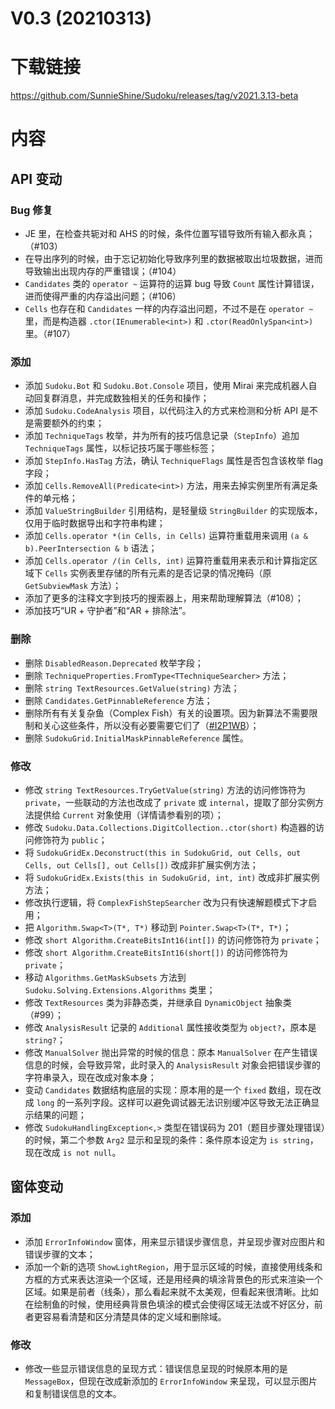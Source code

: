 ﻿# V0.3 (20210313)
# 下载链接

https://github.com/SunnieShine/Sudoku/releases/tag/v2021.3.13-beta

# 内容

## API 变动

### Bug 修复

* JE 里，在检查共轭对和 AHS 的时候，条件位置写错导致所有输入都永真；（#103）
* 在导出序列的时候，由于忘记初始化导致序列里的数据被取出垃圾数据，进而导致输出出现内存的严重错误；（#104）
* `Candidates` 类的 `operator ~` 运算符的运算 bug 导致 `Count` 属性计算错误，进而使得严重的内存溢出问题；（#106）
* `Cells` 也存在和 `Candidates` 一样的内存溢出问题，不过不是在 `operator ~` 里，而是构造器 `.ctor(IEnumerable<int>)` 和 `.ctor(ReadOnlySpan<int>)` 里。（#107）

### 添加

* 添加 `Sudoku.Bot` 和 `Sudoku.Bot.Console` 项目，使用 Mirai 来完成机器人自动回复群消息，并完成数独相关的任务和操作；
* 添加 `Sudoku.CodeAnalysis` 项目，以代码注入的方式来检测和分析 API 是不是需要额外的约束；
* 添加 `TechniqueTags` 枚举，并为所有的技巧信息记录（`StepInfo`）追加 `TechniqueTags` 属性，以标记技巧属于哪些标签；
* 添加 `StepInfo.HasTag` 方法，确认 `TechniqueFlags` 属性是否包含该枚举 flag 字段；
* 添加 `Cells.RemoveAll(Predicate<int>)` 方法，用来去掉实例里所有满足条件的单元格；
* 添加 `ValueStringBuilder` 引用结构，是轻量级 `StringBuilder` 的实现版本，仅用于临时数据导出和字符串构建；
* 添加 `Cells.operator *(in Cells, in Cells)` 运算符重载用来调用 `(a & b).PeerIntersection & b` 语法；
* 添加 `Cells.operator /(in Cells, int)` 运算符重载用来表示和计算指定区域下 `Cells` 实例表里存储的所有元素的是否记录的情况掩码（原 `GetSubviewMask` 方法）；
* 添加了更多的注释文字到技巧的搜索器上，用来帮助理解算法（#108）；
* 添加技巧“UR + 守护者”和“AR + 排除法”。

### 删除

* 删除 `DisabledReason.Deprecated` 枚举字段；
* 删除 `TechniqueProperties.FromType<TTechniqueSearcher>` 方法；
* 删除 `string TextResources.GetValue(string)` 方法；
* 删除 `Candidates.GetPinnableReference` 方法；
* 删除所有有关复杂鱼（Complex Fish）有关的设置项。因为新算法不需要限制和关心这些条件，所以没有必要需要它们了（[#I2P1WB](https://gitee.com/Sunnie-Shine/Sudoku/issues/I2P1WB)）；
* 删除 `SudokuGrid.InitialMaskPinnableReference` 属性。

### 修改

* 修改 `string TextResources.TryGetValue(string)` 方法的访问修饰符为 `private`，一些联动的方法也改成了 `private` 或 `internal`，提取了部分实例方法提供给 `Current` 对象使用（详情请参看别的项）；
* 修改 `Sudoku.Data.Collections.DigitCollection..ctor(short)` 构造器的访问修饰符为 `public`；
* 将 `SudokuGridEx.Deconstruct(this in SudokuGrid, out Cells, out Cells, out Cells[], out Cells[])` 改成非扩展实例方法；
* 将 `SudokuGridEx.Exists(this in SudokuGrid, int, int)` 改成非扩展实例方法；
* 修改执行逻辑，将 `ComplexFishStepSearcher` 改为只有快速解题模式下才启用；
* 把 `Algorithm.Swap<T>(T*, T*)` 移动到 `Pointer.Swap<T>(T*, T*)`；
* 修改 `short Algorithm.CreateBitsInt16(int[])` 的访问修饰符为 `private`；
* 修改 `short Algorithm.CreateBitsInt16(short[])` 的访问修饰符为 `private`；
* 移动 `Algorithms.GetMaskSubsets` 方法到 `Sudoku.Solving.Extensions.Algorithms` 类里；
* 修改 `TextResources` 类为非静态类，并继承自 `DynamicObject` 抽象类（#99）；
* 修改 `AnalysisResult` 记录的 `Additional` 属性接收类型为 `object?`，原本是 `string?`；
* 修改 `ManualSolver` 抛出异常的时候的信息：原本 `ManualSolver` 在产生错误信息的时候，会导致异常，此时录入的 `AnalysisResult` 对象会把错误步骤的字符串录入，现在改成对象本身；
* 变动 `Candidates` 数据结构底层的实现：原本用的是一个 `fixed` 数组，现在改成 `long` 的一系列字段。这样可以避免调试器无法识别缓冲区导致无法正确显示结果的问题；
* 修改 `SudokuHandlingException<,>` 类型在错误码为 201（题目步骤处理错误）的时候，第二个参数 `Arg2` 显示和呈现的条件：条件原本设定为 `is string`，现在改成 `is not null`。

## 窗体变动

### 添加

* 添加 `ErrorInfoWindow` 窗体，用来显示错误步骤信息，并呈现步骤对应图片和错误步骤的文本；
* 添加一个新的选项 `ShowLightRegion`，用于显示区域的时候，直接使用线条和方框的方式来表达渲染一个区域，还是用经典的填涂背景色的形式来渲染一个区域。如果是前者（线条），那么看起来就不太美观，但看起来很清晰。比如在绘制鱼的时候，使用经典背景色填涂的模式会使得区域无法或不好区分，前者更容易看清楚和区分清楚具体的定义域和删除域。

### 修改

* 修改一些显示错误信息的呈现方式：错误信息呈现的时候原本用的是 `MessageBox`，但现在改成新添加的 `ErrorInfoWindow` 来呈现，可以显示图片和复制错误信息的文本。